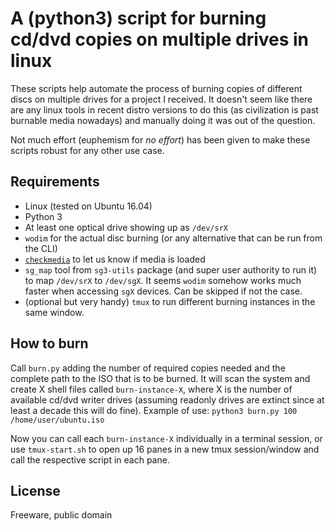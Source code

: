 # A (python3) script for burning cd/dvd copies on multiple drives in linux

These scripts help automate the process of burning copies of different discs on multiple drives for a project I received. It doesn't seem like there are any linux tools in recent distro versions to do this (as civilization is past burnable media nowadays) and manually doing it was out of the question.

Not much effort (euphemism for _no effort_) has been given to make these scripts robust for any other use case.

## Requirements

- Linux (tested on Ubuntu 16.04)
- Python 3
- At least one optical drive showing up as `/dev/srX`
- `wodim` for the actual disc burning (or any alternative that can be run from the CLI)
- [`checkmedia`](https://github.com/spiliot/checkmedia) to let us know if media is loaded
- `sg_map` tool from `sg3-utils` package (and super user authority to run it) to map `/dev/srX` to `/dev/sgX`. It seems `wodim` somehow works much faster when accessing `sgX` devices. Can be skipped if not the case.
- (optional but very handy) `tmux` to run different burning instances in the same window.

## How to burn

Call `burn.py` adding the number of required copies needed and the complete path to the ISO that is to be burned. It will scan the system and create X shell files called `burn-instance-X`, where X is the number of available cd/dvd writer drives (assuming readonly drives are extinct since at least a decade this will do fine). Example of use:
`python3 burn.py 100 /home/user/ubuntu.iso`

Now you can call each `burn-instance-X` individually in a terminal session, or use `tmux-start.sh` to open up 16 panes in a new tmux session/window and call the respective script in each pane.

## License

Freeware, public domain